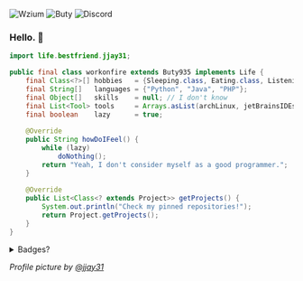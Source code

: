 ![Wzium](https://img.shields.io/badge/wzium-true-green) ![Buty](https://img.shields.io/badge/Buty-v9.3.5-blue) ![Discord](https://img.shields.io/badge/discord-workonfire%238262-%237289DA?logo=discord&logoColor=white)

### Hello. 👋

```java
import life.bestfriend.jjay31;

public final class workonfire extends Buty935 implements Life {
    final Class<?>[] hobbies   = {Sleeping.class, Eating.class, ListeningToMusic.class};
    final String[]   languages = {"Python", "Java", "PHP"};
    final Object[]   skills    = null; // I don't know
    final List<Tool> tools     = Arrays.asList(archLinux, jetBrainsIDEs, adobeXd, fiddler);
    final boolean    lazy      = true;
    
    @Override
    public String howDoIFeel() {
        while (lazy)
            doNothing();
        return "Yeah, I don't consider myself as a good programmer.";
    }
    
    @Override
    public List<Class<? extends Project>> getProjects() {
        System.out.println("Check my pinned repositories!");
        return Project.getProjects();
    }
}
```

<details>
  <summary>Badges?</summary>
  
  ## Contact
  ![Gmail](https://img.shields.io/badge/Gmail-D14836?logo=gmail&logoColor=white) [kolucki62@gmail.com](mailto:kolucki62@gmail.com) \
  ![Discord](https://img.shields.io/badge/discord-7289DA?logo=discord&logoColor=white) workonfire#8262
  
  ## Social
  ![Facebook](https://img.shields.io/badge/Facebook-1877F2?logo=facebook&logoColor=white) I barely use it \
  ![TikTok](https://img.shields.io/badge/TikTok-000000?logo=tiktok&logoColor=white) regularly consuming TikToks from [@jjay31](https://github.com/wzium) \
  ![YouTube](https://img.shields.io/badge/YouTube-FF0000?logo=youtube&logoColor=white) yup, [here's](https://www.youtube.com/channel/UCbJLBYpRlnzlLkyxLOYpCVw) my channel \
  ![Spotify](https://img.shields.io/badge/Spotify-1ED760?&logo=spotify&logoColor=white) loving 80s music and metal
  
  ## Hardware
  ![NVIDIA](https://img.shields.io/badge/NVIDIA-GTX_1060-76B900?logo=nvidia&logoColor=white)
  ![AMD](https://img.shields.io/badge/AMD-Ryzen_5_2600-ED1C24?logo=amd&logoColor=white)
  
  ## Tools and sites
  ![XDA](https://img.shields.io/badge/XDA_Developers-F59812?logo=xda-developers&logoColor=white) playing with Custom ROMs since 2015, but never tried to make them \
  ![StackOverflow](https://img.shields.io/badge/Stack_Overflow-FE7A16?logo=stack-overflow&logoColor=white) who doesn't use it? \
  ![Fiddler](https://img.shields.io/badge/Telerik-Fiddler-5CE404?logoColor=white) using for debugging HTTP requests and creating APIs \
  ![PyCharm](https://img.shields.io/badge/JetBrains-PyCharm-3CD692?logo=pycharm&logoColor=white) :heart: \
  ![PhpStorm](https://img.shields.io/badge/JetBrains-PhpStorm-ED3EA5?logo=phpstorm&logoColor=white) :heart: \
  ![IntelliJ](https://img.shields.io/badge/JetBrains-IntelliJ_IDEA-F97B0A?logo=phpstorm&logoColor=white) :heart:

  ## Environments, history and misc
  ![Android](https://img.shields.io/badge/Android-3DDC84?logo=android&logoColor=white) currently on stock Oreo, HUAWEI P9 \
  ![iOS](https://img.shields.io/badge/iOS-000000?logo=ios&logoColor=white) used to have an iPhone 4S, played around with jailbroken iOS 6.1.3 and 9.3.5 \
  ![Windows](https://img.shields.io/badge/Windows-0078D6?logo=windows&logoColor=white) abandoned in November 2020 \
  ![Windows XP](https://img.shields.io/badge/Windows_XP-003399?logo=windows-xp&logoColor=white) grew up with, used from 2008 to 2016 \
  ![Ubuntu](https://img.shields.io/badge/Ubuntu-E95420?logo=ubuntu&logoColor=white) used since 14.04, but then switched to Windows \
  ![Arch Linux](https://img.shields.io/badge/Arch_Linux-1793D1?logo=arch-linux&logoColor=white) my favorite Linux Distro **ever**. In use since November 2020 \
  ![Material-UI](https://img.shields.io/badge/Material--UI-0081CB?logo=material-ui&logoColor=white) a typical fan since Android 5.0 \
  ![GNOME](https://img.shields.io/badge/GNOME-40-4A86CF?logo=gnome&logoColor=white) my favorite desktop environment
  
  ## Skills
  ![Python](https://img.shields.io/badge/Python-3776AB?logo=python&logoColor=white) started learning in 2017 \
  ![HTML5](https://img.shields.io/badge/HTML5-E34F26?logo=html5&logoColor=white) first contact in 2016, but I only know basics \
  ![CSS3](https://img.shields.io/badge/CSS3-1572B6?logo=css3&logoColor=white) know only basics as well \
  ![JavaScript](https://img.shields.io/badge/JavaScript-F7DF1E?logo=javascript&logoColor=black) same \
  ![Java](https://img.shields.io/badge/Java-ED8B00?logo=java&logoColor=white) started learning in April 2020 \
  ![PHP](https://img.shields.io/badge/PHP-777BB4?logo=php&logoColor=white) started learning in July 2016, I still only know basics \
  ![MySQL](https://img.shields.io/badge/MySQL-00000F?logo=mysql&logoColor=white) knows only some queries \
  ![Kotlin](https://img.shields.io/badge/Kotlin-0095D5?&logo=kotlin&logoColor=white) currently learning! \
  ![Git](https://img.shields.io/badge/Git-F05032?logo=git&logoColor=white) basic knowledge \
  ![Shell](https://img.shields.io/badge/Shell_Script-121011?logo=gnu-bash&logoColor=white) basic knowledge \
  ![PowerPoint](https://img.shields.io/badge/Microsoft_PowerPoint-B7472A?logo=microsoft-powerpoint&logoColor=white) used to create interactive OS concepts and designs \
  ![XD](https://img.shields.io/badge/Adobe-XD-E91E63?logo=adobe-xd&logoColor=white) basic knowledge

</details>

*Profile picture by [@jjay31](https://github.com/wzium)*
